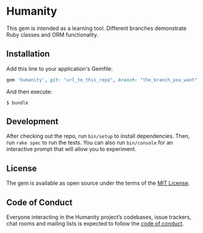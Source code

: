 # Humanity

This gem is intended as a learning tool.  Different branches demonstrate Ruby classes and ORM functionality.

## Installation

Add this line to your application's Gemfile:

```ruby
gem 'humanity', git: "url_to_this_repo", branch: "the_branch_you_want"
```

And then execute:

    $ bundle


## Development

After checking out the repo, run `bin/setup` to install dependencies. Then, run `rake spec` to run the tests. You can also run `bin/console` for an interactive prompt that will allow you to experiment.


## License

The gem is available as open source under the terms of the [MIT License](https://opensource.org/licenses/MIT).

## Code of Conduct

Everyone interacting in the Humanity project’s codebases, issue trackers, chat rooms and mailing lists is expected to follow the [code of conduct](https://github.com/[USERNAME]/humanity/blob/master/CODE_OF_CONDUCT.md).
